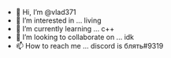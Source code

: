 - 👋 Hi, I’m @vlad371
- 👀 I’m interested in ... living
- 🌱 I’m currently learning ... c++
- 💞️ I’m looking to collaborate on ... idk
- 📫 How to reach me ... discord is блять#9319

<!---
vlad371/vlad371 is a ✨ special ✨ repository because its `README.md` (this file) appears on your GitHub profile.
You can click the Preview link to take a look at your changes.
--->
